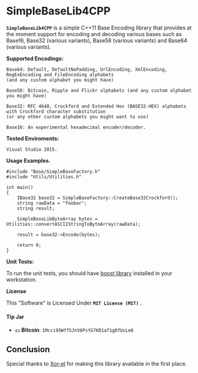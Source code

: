 # SimpleBaseLib4CPP
**`SimpleBaseLib4CPP`** is a simple C++11 Base Encoding library that provides at the moment support for encoding and decoding various bases such as Base16, Base32 (various variants), Base58 (various variants) and Base64 (various variants).

**Supported Encodings:**

    Base64: Default, DefaultNoPadding, UrlEncoding, XmlEncoding, RegExEncoding and FileEncoding alphabets 
    (and any custom alphabet you might have)
    
    Base58: Bitcoin, Ripple and Flickr alphabets (and any custom alphabet you might have)

	Base32: RFC 4648, Crockford and Extended Hex (BASE32-HEX) alphabets with Crockford character substitution 
    (or any other custom alphabets you might want to use)   
    
    Base16: An experimental hexadecimal encoder/decoder.

**Tested Enviroments:**
     
    Visual Studio 2015.

    
**Usage Examples.**

    #include "Base/SimpleBaseFactory.h"
	#include "Utils/Utilities.h"

    int main()
    {
        IBase32 base32 = SimpleBaseFactory::CreateBase32Crockford();
        string rawData = "foobar";
		string result;

        SimpleBaseLibByteArray bytes = Utilities::convertASCIIStringToByteArray(rawData);

		result = base32->Encode(bytes);
		        
        return 0;
    }

 **Unit Tests:**

To run the unit tests, you should have [boost library](http://www.boost.org/) installed in your workstation.
    
**License**

This "Software" is Licensed Under  **`MIT License (MIT)`** .

#### Tip Jar
* :dollar: **Bitcoin**: `1Mcci95WffSJnV6PsYG7KD1af1gDfUvLe6`


Conclusion
--------------------------------------------------

   Special thanks to [Xor-el](https://github.com/xor-el) for making this library available in the first place.
